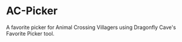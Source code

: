 # AC-Picker
A favorite picker for Animal Crossing Villagers using Dragonfly Cave's Favorite Picker tool.
